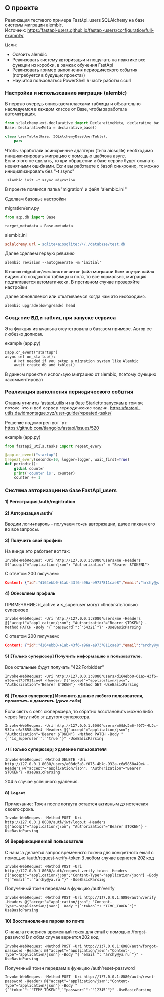 ## О проекте

Реализация тестового примера FastApi_users SQLAlchemy на базе системы миграции alembic.  
Источник: https://fastapi-users.github.io/fastapi-users/configuration/full-example/

Цели:
- Освоить alembic
- Реализовать систему авторизации и пощупать на практике все функции из коробки, в рамках обучения FastApi
- Реализовать пример выполнения периодического события (потребуется в будущих проектах)
- Научится пользоваться PowerShell в части работы с curl


### Настройка и использование миграции (alembic)  

В первую очередь описываем классами таблицы и обязательно наследуемся в каждом классе от Base, чтобы заработала автомиграция.   

```python
from sqlalchemy.ext.declarative import DeclarativeMeta, declarative_base
Base: DeclarativeMeta = declarative_base()

class UserTable(Base, SQLAlchemyBaseUserTable):
    pass
```

Чтобы заработали асинхронные адаптеры (типа aiosqlite) необходимо инициализировать миграцию с помощью шаблона async.  
Если этого не сделать, то при обращении к базе сервис будет осыпать невнятными ошибками. 
Если вы работаете с базой синхронно, то можно инициализировать без "-t async"

```shell
 alembic init -t async migration
```
В проекте появится папка "migration" и файл "alembic.ini "

Сделаем базовые настройки

migration/env.py  
```python
from app.db import Base

target_metadata = Base.metadata
```

alembic.ini  
```ini
sqlalchemy.url = sqlite+aiosqlite:///./database/test.db
```

Далее сделаем первую ревизию

```shell
alembic revision --autogenerate -m 'initial'
```

В папке migration/versions появится файл миграции
Если внутри файла видим что создаются таблицы и поля, то все нормально, миграция подтягивается автоматически. 
В противном случае проверяйте настройки

Далее обновляемся или откатываемся когда нам это необходимо.
```shell
alembic upgrade(downgreade) head
```


### Создание БД и таблиц при запуске сервиса 

Эта функция изначальна отсутствовала в базовом примере. Автор ее любезно дописал.  

example (app.py):
``` shell
@app.on_event("startup")
async def on_startup():
    # Not needed if you setup a migration system like Alembic
    await create_db_and_tables()
```

В данном проекте я использую миграцию от alembic, поэтому функцию закомментировал


### Реализация выполнения периодического события
Ставим утилиты fastapi_utils и на базe Starlette запускам в том же потоке, что и веб-сервер периодические задачи. 
https://fastapi-utils.davidmontague.xyz/user-guide/repeated-tasks/

Решение подсмотрел вот тут:
https://github.com/tiangolo/fastapi/issues/520


example (app.py):
```python
from fastapi_utils.tasks import repeat_every

@app.on_event("startup")
@repeat_every(seconds=10, logger=logger, wait_first=True)
def periodic():
    global counter
    print('counter is', counter)
    counter += 1
```


### Система авторизации на базе FastApi_users

#### 1) **Регистрация**  /auth/registration

#### 2) **Авторизация**  /auth/

Вводим логи+пароль - получаем токен авторизации, далее пихаем его во все запросы. 

#### 3) **Получить свой профиль**  

На винде это работает вот так:
```shell
Invoke-WebRequest -Uri http://127.0.0.1:8080/users/me -Headers @{"accept"="application/json"; "Authorization" = "Bearer $TOKEN1"} 
```
С ответом 200 получаем:
```json
Content: {"id":"d164ebb0-61ab-43f6-a96a-e9737811cae8","email":"archy@ya.ru","is_active":true,"is_superuser":false,"is_verified":false}
```

#### 4) **Обновляем профиль**  

ПРИМЕЧАНИЕ: is_active и is_superuser могут обновлять только суперюзер  
```shell
Invoke-WebRequest -Uri http://127.0.0.1:8080/users/me -Headers @{"accept"="application/json"; "Authorization"="Bearer $TOKEN"} -Method PATCH -Body "{`"password`":`"54321`"}" -UseBasicParsing
```
С ответом 200 получаем:
```json
Content: {"id":"d164ebb0-61ab-43f6-a96a-e9737811cae8","email":"archy@ya.ru","is_active":true,"is_superuser":false,"is_verified":false}
```

#### 5) **[Только суперюзер] Получить информацию о пользователе.**  

Все оcтальные будут получать "422 Forbidden"
```shell
Invoke-WebRequest -Uri http://127.0.0.1:8080/users/d164ebb0-61ab-43f6-a96a-e9737811cae8 -Headers @{"accept"="application/json"; "Authorization"="Bearer $TOKEN"} -Method GET -UseBasicParsing
```

#### 6) **[Только суперюзер] Изменить данные любого пользователя, промотить и демотить (даже себя).**  

Если снять с себя сюперюзера, то обратно восстановить можно либо через базу либо от другого суперюзера. 
```shell
Invoke-WebRequest -Uri http://127.0.0.1:8080/users/a08dc5a8-f075-4b5c-932a-c6a5858a49e4 -Headers @{"accept"="application/json"; "Authorization"="Bearer $TOKEN"} -Method PATCH -Body "{`"is_superuser`":`"true`"}" -UseBasicParsing
```

#### 7) **[Только суперюзер] Удаление пользователя**  
```shell
Invoke-WebRequest -Method DELETE -Uri http://127.0.0.1:8080/users/a08dc5a8-f075-4b5c-932a-c6a5858a49e4 -Headers @{"accept"="application/json"; "Authorization"="Bearer $TOKEN"} -UseBasicParsing
```
204 в случае успешного удаления.  

#### 8) **Logout**  

Примечание: Токен после логаута остается активным до истечения своего срока. 
```shell
Invoke-WebRequest -Method POST -Uri http://127.0.0.1:8080/auth/jwt/logout -Headers @{"accept"="application/json"; "Authorization"="Bearer $TOKEN"} -UseBasicParsing
```

#### 9) **Верификация email пользователя**  

С начала делается запрос временного токена для конкретного email с помощью /auth/request-verify-token 
В любом случае вернется 202 код
```shell
Invoke-WebRequest -Method POST -Uri http://127.0.0.1:8080/auth/request-verify-token -Headers @{"accept"="application/json";"Content-Type"="application/json"} -Body "{`"email`":`"archy@ya.ru`"}" -UseBasicParsing
```

Полученный токен передаем в функцию /auth/verify
```shell
Invoke-WebRequest -Method POST -Uri http://127.0.0.1:8080/auth/verify -Headers @{"accept"="application/json"; "Content-Type"="application/json"} -Body "{`"token`":`"TEMP_TOKEN`"}" -UseBasicParsing
```

#### 10) **Восстановление пароля по почте**  

С начала генерится временный токен для email c помощью /forgot-password
В любом случае вернется 202 код
```shell
Invoke-WebRequest -Method POST -Uri http://127.0.0.1:8080/auth/forgot-password -Headers @{"accept"="application/json";"Content-Type"="application/json"} -Body "{`"email`":`"archy@ya.ru`"}" -UseBasicParsing
```
Полученный токен передаем в функцию /auth/reset-password
```shell
Invoke-WebRequest -Method POST -Uri http://127.0.0.1:8080/auth/reset-password -Headers @{"accept"="application/json";"Content-Type"="application/json"} -Body "{`"token`":`"TEMP_TOKEN`",`"password`":`"12345`"}" -UseBasicParsing
```
